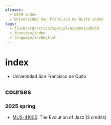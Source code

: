 ```yaml
---
aliases:
  - USFQ index
  - Universidad San Francisco de Quito index
tags:
  - flashcard/active/special/academia/USFQ
  - function/index
  - language/in/English
---
```


# index

- Universidad San Francisco de Quito

<!-- list separator -->

## courses

### 2025 spring

- [MUS-4100E](MUS-4100E/index.md): The Evolution of Jazz \(3 credits\)
